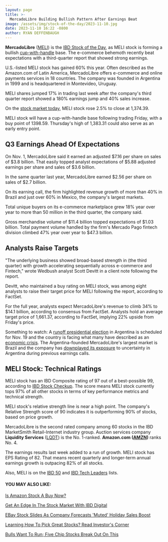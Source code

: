 ```yaml
---
layout: page
title: >-
  MercadoLibre Building Bullish Pattern After Earnings Beat
image: /assets/img/stock-of-the-day/2023-11-10.jpg
date: 2023-11-10 16:22 -0800
author: RYAN DEFFENBAUGH
---
```







**MercadoLibre** ([MELI](https://research.investors.com/quote.aspx?symbol=MELI)) is the [IBD Stock of the Day](https://www.investors.com/research/ibd-stock-of-the-day/), as MELI stock is forming a bullish [cup-with-handle](https://www.investors.com/how-to-invest/investors-corner/the-basics-how-to-analyze-a-stocks-cup-with-handle/) base. The e-commerce behemoth recently beat expectations with a third-quarter report that showed strong earnings.




U.S.-listed MELI stock has gained 60% this year. Often described as the Amazon.com of Latin America, MercadoLibre offers e-commerce and online payments services in 18 countries. The company was founded in Argentina in 1999 and is headquartered in Montevideo, Uruguay.


MELI shares jumped 17% in trading last week after the company's third quarter report showed a 180% earnings jump and 40% sales increase.


On the [stock market today](https://www.investors.com/news/stock-market-today-stock-market-news/?), MELI stock rose 2.5% to close at 1,374.39.


MELI stock will have a cup-with-handle base following trading Friday, with a buy point of 1398.59. Thursday's high of 1,383.31 could also serve as an early entry point. 


Q3 Earnings Ahead Of Expectations
---------------------------------


On Nov. 1, MercadoLibre said it earned an adjusted $7.16 per share on sales of $3.8 billion. That easily topped analyst expectations of $5.88 adjusted earnings per share and sales of $3.6 billion.


In the same quarter last year, MercadoLibre earned $2.56 per share on sales of $2.7 billion.


On its earning call, the firm highlighted revenue growth of more than 40% in Brazil and just over 60% in Mexico, the company's largest markets.


Total unique buyers on its e-commerce marketplace grew 18% year over year to more than 50 million in the third quarter, the company said.


Gross merchandise volume of $11.4 billion topped expectations of $1.03 billion. Total payment volume handled by the firm's Mercado Pago fintech division climbed 47% year over year to $47.3 billion.


Analysts Raise Targets
----------------------


"The underlying business showed broad-based strength in (the third quarter) with growth accelerating sequentially across e-commerce and Fintech," wrote Wedbush analyst Scott Devitt in a client note following the report.


Devitt, who maintained a buy rating on MELI stock, was among eight analysts to raise their target price for MELI following the report, according to FactSet.


For the full year, analysts expect MercadoLibre's revenue to climb 34% to $14.1 billion, according to consensus from FactSet. Analysts hold an average target price of 1,661.37, according to FactSet, implying 22% upside from Friday's price.


Something to watch: A [runoff presidential election](https://apnews.com/article/argentina-election-milei-massa-vote-runoff-a603b4e3edf851cc47d0117738173b35) in Argentina is scheduled for Nov. 19 and the country is facing what many have described as an [economic crisis](https://www.wsj.com/world/americas/argentinas-next-president-will-face-an-economy-in-crisis-35e2e15f). The Argentina-founded MercadoLibre's largest market is Brazil and the company has [downplayed its exposure](https://www.bloomberg.com/news/articles/2023-08-02/mercadolibre-meli-downplays-argentina-worries-as-profits-double) to uncertainty in Argentina during previous earnings calls.


MELI Stock: Technical Ratings
-----------------------------


MELI stock has an IBD Composite rating of 97 out of a best-possible 99, according to [IBD Stock Checkup](https://research.investors.com/stock-checkup/nasdaq-mercadolibre-meli.aspx#). The score means MELI stock currently tops 97% of all other stocks in terms of key performance metrics and technical strength.


MELI stock's relative strength line is near a high point. The company's Relative Strength score of 90 indicates it is outperforming 90% of stocks, based on price growth.


MercadoLibre is the second rated company among 60 stocks in the IBD MarketSmith Retail-Internet industry group. Auction services company **Liquidity Services** ([LQDT](https://research.investors.com/quote.aspx?symbol=LQDT)) is the No. 1-ranked. **Amazon.com ([AMZN](https://research.investors.com/quote.aspx?symbol=AMZN))** ranks No. 4.


The earnings results last week added to a run of growth. MELI stock has EPS Rating of 82. That means recent quarterly and longer-term annual earnings growth is outpacing 82% of all stocks.


Also, MELI is on the [IBD 50](https://research.investors.com/stock-lists/ibd-50/) and [IBD Tech Leaders](https://www.investors.com/data-tables/ibd-tech-leaders-nov-09-2023/) lists.


#### **YOU MAY ALSO LIKE:**


[Is Amazon Stock A Buy Now?](https://www.investors.com/news/technology/is-amazon-stock-buy-now-amzn/) 


[Get An Edge In The Stock Market With IBD Digital](https://get.investors.com/ibd/?src=APA1BQ)


[EBay Stock Slides As Company Forecasts 'Muted' Holiday Sales Boost](https://www.investors.com/news/technology/ebay-earnings-top-estimates-sales-outlook-short-of-views/)


[Learning How To Pick Great Stocks? Read Investor's Corner](https://www.investors.com/category/how-to-invest/investors-corner/)


[Bulls Want To Run; Five Chip Stocks Break Out On This](https://www.investors.com/market-trend/stock-market-today/dow-jones-futures-bulls-want-to-run-taiwan-semi-leads-5-breakouts-roku-forges-entry/)




